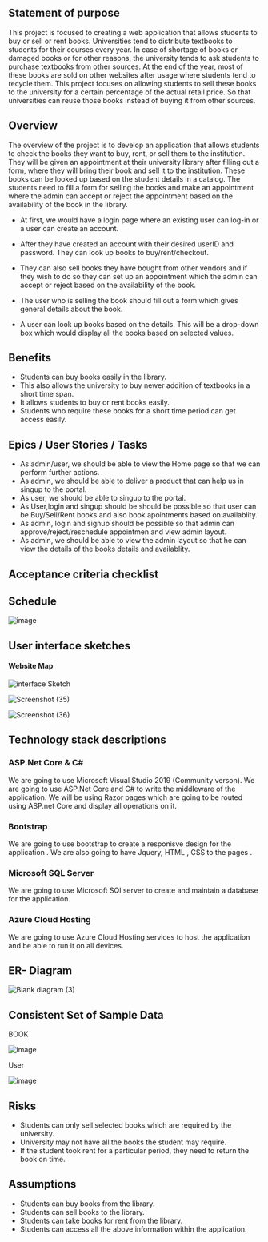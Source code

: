 ## **Statement of purpose**

This project is focused to creating a web application that allows students to buy or sell or rent books. Universities tend to distribute textbooks to students for their courses every year.  In case of shortage of books or damaged books or for other reasons, the university tends to ask students to purchase textbooks from other sources. At the end of the year, most of these books are sold on other websites after usage where students tend to recycle them. This project focuses on allowing students to sell these books to the university for a certain percentage of the actual retail price. So that universities can reuse those books instead of buying it from other sources.

## **Overview**

The overview of the project is to develop an application that allows students to check the books they want to buy, rent, or sell them to the institution. They will be given an appointment at their university library after filling out a form, where they will bring their book and sell it to the institution. These books can be looked up based on the student details in a catalog. The students need to fill a form for selling the books and make an appointment where the admin can accept or reject the appointment based on the availability of the book in the library.

* At first, we would have a login page where an existing user can log-in or a user can create an account.

* After they have created an account with their desired userID and password. They can look up books to buy/rent/checkout.

* They can also sell books they have bought from other vendors and if they wish to do so they can set up an appointment which the admin can accept or reject based on the availability of the book.

* The user who is selling the book should fill out a form which gives general details about the book.

* A user can look up books based on the details. This will be a drop-down box which would display all the books based on selected values.

## **Benefits**

* Students can buy books easily in the library.
* This also allows the university to buy newer addition of textbooks in a short time span.
* It allows students to buy or rent books easily.
* Students who require these books for a short time period can get access easily.
 
## Epics / User Stories / Tasks

* As admin/user, we should be able to view the Home page so that we can perform further actions.
* As admin, we should be able to deliver a product that can help us in singup to the portal.
* As user, we should be able to singup to the portal.
* As User,login and singup should be should be possible so that user can be Buy/Sell/Rent books and also book apointments based on availablity.
* As admin, login and signup should be possible so that admin can approve/reject/reschedule appointmen and view admin layout.
* As admin, we should be able to view the admin layout so that he can view the details of the books details and availablity.
 
## Acceptance criteria checklist


 
## Schedule

![image](https://user-images.githubusercontent.com/77799896/135207341-93d202c4-8655-43ac-b8e7-313f4bbe482a.png)



## User interface sketches 
 #### Website Map
 ![interface Sketch](https://user-images.githubusercontent.com/77645775/135176134-8c275dc5-5484-41a6-813b-6da5033621ed.png) 
 
 ![Screenshot (35)](https://user-images.githubusercontent.com/77645775/135179577-4f8f88a6-d468-4c18-9370-a0862e014186.png)

 
![Screenshot (36)](https://user-images.githubusercontent.com/77645775/135179590-18f4d5b2-342f-4382-8365-16f73e758654.png)



## Technology stack descriptions

### ASP.Net Core & C#
We are going to use Microsoft Visual Studio 2019 (Community verson). We are going to use ASP.Net Core and C# to write the middleware of the application. We will be using Razor pages which are going to be routed using ASP.net Core and display all operations on it.

### Bootstrap
We are going to use bootstrap to create a responisve design for the application . We are also going to have Jquery, HTML , CSS to the pages .

### Microsoft SQL Server
We are going to use Microsoft SQl server to create and maintain a database for the application.

### Azure Cloud Hosting
We are going to use Azure Cloud Hosting services to host the application and be able to run it on all devices.


## ER- Diagram 
![Blank diagram (3)](https://user-images.githubusercontent.com/77645775/135532612-521c4fac-633e-4939-8eda-2115c9cbb34b.png)


## Consistent Set of Sample Data
BOOK

![image](https://user-images.githubusercontent.com/77765092/135327732-cb642ce3-46b7-4d04-8979-620649b91e61.png)

User

![image](https://user-images.githubusercontent.com/77765092/135327852-0feec287-d54b-4f31-ae40-4745649c5f5f.png)




 
## **Risks**

* Students can only sell selected books which are required by the university.
* University may not have all the books the student may require.
* If the student took rent for a particular period, they need to return the book on time.

## **Assumptions**

* Students can buy books from the library.
* Students can sell books to the library.
* Students can take books for rent from the library.
* Students can access all the above information within the application.
